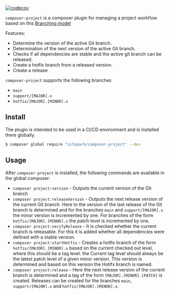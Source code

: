 [![codecov](https://codecov.io/gh/sitepark/composer-project/branch/main/graph/badge.svg?token=68Mk5j1BY3)](https://codecov.io/gh/sitepark/composer-project)

`composer-project` is a composer plugin for managing a project workflow based on this [Branching model](https://sitepark.github.io/github-project-workflow/branching-model.html)

Features:

* Determine the version of the active Git branch.
* Determination of the next version of the active Git branch.
* Checks if all dependencies are stable and the active git branch can be released.
* Create a hotfix branch from a released version.
* Create a release

`composer-project` supports the following branches

* `main`
* `support/[MAJOR].x`
* `hotfix/[MAJOR].[MINOR].x`


## Install

The plugin is intended to be used in a CI/CD environment and is installed there globally.

```sh
$ composer global require "sitepark/composer-project" --dev
```

## Usage

After `composer-project` is installed, the following commands are available in the global composer:

* `composer project:version` - Outputs the current version of the Git branch
* `composer project:releaseVersion` - Outputs the next release version of the current Git branch. Here to the version of the last release of the Git branch is determined and for the branches `main` and `support/[MAJOR].x` the minor version is incremented by one. For branches of the form `hotfix/[MAJOR].[MINOR].x` the patch level is incremented by one.
* `composer project:verifyRelease` - It is checked whether the current branch is releasable. For this it is added whether all dependencies were defined with a stable version.
* `composer project:startHotfix` - Creates a hotfix branch of the form `hotfix/[MAJOR].[MINOR].x` based on the current checked out level, where this should be a tag level. the Current tag level should always be the latest patch level of a given minor version. This version is determined and based on this version the Hotifx branch is named.
* `composer project:release` - Here the next release version of the current branch is determined and a tag of the form `[MAJOR].[MINOR].[PATCH]` is created. Releases can be created for the branches `main`, `support/[MAJOR].x` and `hotfix/[MAJOR].[MINOR].x`.

